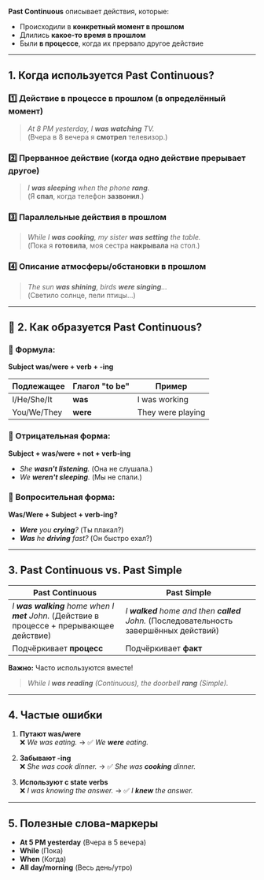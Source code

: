 **Past Continuous** описывает действия, которые:
- Происходили в **конкретный момент в прошлом**
- Длились **какое-то время в прошлом**
- Были **в процессе**, когда их прервало другое действие

---

## **1. Когда используется Past Continuous?**

### **1️⃣ Действие в процессе в прошлом (в определённый момент)**
> *At 8 PM yesterday, I **was watching** TV.*  
(Вчера в 8 вечера я **смотрел** телевизор.)

### **2️⃣ Прерванное действие (когда одно действие прерывает другое)**
> *I **was sleeping** when the phone **rang**.*  
(Я **спал**, когда телефон **зазвонил**.)

### **3️⃣ Параллельные действия в прошлом**
> *While I **was cooking**, my sister **was setting** the table.*  
(Пока я **готовила**, моя сестра **накрывала** на стол.)

### **4️⃣ Описание атмосферы/обстановки в прошлом**
> *The sun **was shining**, birds **were singing**...*  
(Светило солнце, пели птицы...)

---

## **📌 2. Как образуется Past Continuous?**

### **🔹 Формула:**
**Subject was/were + verb + -ing**

| Подлежащее | Глагол "to be" | Пример |
|------------|--------------|--------|
| I/He/She/It | **was** | I was working |
| You/We/They | **were** | They were playing |

### **🔹 Отрицательная форма:**
**Subject + was/were + not + verb-ing**
- *She **wasn't listening**.* (Она не слушала.)
- *We **weren't sleeping**.* (Мы не спали.)

### **🔹 Вопросительная форма:**
**Was/Were + Subject + verb-ing?**
- ***Were** you **crying**?* (Ты плакал?)
- ***Was** he **driving** fast?* (Он быстро ехал?)

---

## **3. Past Continuous vs. Past Simple**

| **Past Continuous** | **Past Simple** |
|---------------------|----------------|
| *I **was walking** home when I **met** John.* (Действие в процессе + прерывающее действие) | *I **walked** home and then **called** John.* (Последовательность завершённых действий) |
| Подчёркивает **процесс** | Подчёркивает **факт** |

**Важно:** Часто используются вместе!  
> *While I **was reading** (Continuous), the doorbell **rang** (Simple).*

---

## **4. Частые ошибки**

1. **Путают was/were**  
   ❌ *We was eating.* → ✅ *We **were** eating.*

2. **Забывают -ing**  
   ❌ *She was cook dinner.* → ✅ *She was **cooking** dinner.*

3. **Используют с state verbs**  
   ❌ *I was knowing the answer.* → ✅ *I **knew** the answer.*

---

## **5. Полезные слова-маркеры**

- **At 5 PM yesterday** (Вчера в 5 вечера)
- **While** (Пока)
- **When** (Когда)
- **All day/morning** (Весь день/утро)
